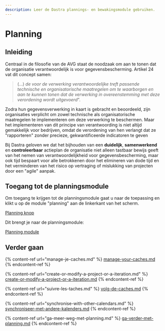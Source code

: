 ```yaml
---
description: Leer de Dastra plannings- en bewakingsmodule gebruiken.
---
```


# Planning

## Inleiding

Centraal in de filosofie van de AVG staat de noodzaak om aan te tonen dat de organisatie verantwoordelijk is voor gegevensbescherming. Artikel 24 vat dit concept samen:&#x20;

> (...) _de voor de verwerking verantwoordelijke treft passende technische en organisatorische maatregelen om te waarborgen en aan te kunnen tonen dat de verwerking in overeenstemming met deze verordening wordt uitgevoerd_".

Zodra hun gegevensverwerking in kaart is gebracht en beoordeeld, zijn organisaties verplicht om zowel technische als organisatorische maatregelen te implementeren om deze verwerking te beschermen. Maar het implementeren van dit principe van verantwoording is niet altijd gemakkelijk voor bedrijven, omdat de verordening van hen verlangt dat ze "rapporteren" zonder precieze, gekwantificeerde indicatoren te geven&#x20;

Bij Dastra geloven we dat het bijhouden van een **duidelijk**, **samenwerkend** en **controleerbaar** actieplan de organisatie niet alleen tastbaar bewijs geeft van het nemen van verantwoordelijkheid voor gegevensbescherming, maar ook tijd bespaart voor alle betrokkenen door het elimineren van dode tijd en het verminderen van het risico op vertraging of mislukking van projecten door een "agile" aanpak.

## Toegang tot de planningsmodule

Om toegang te krijgen tot de planningsmodule gaat u naar de toepassing en klikt u op de module "planning" aan de linkerkant van het scherm.

[Planning knop](<../../.gitbook/assets/image (220).png>)

Dit brengt je naar de planningsmodule:

[Planning module](<../../.gitbook/assets/image (221).png>)

## Verder gaan

{% content-ref url="manage-je-caches.md" %}
[manage-your-caches.md](manage-your-caches.md)
{% endcontent-ref %}

{% content-ref url="create-or-modify-a-project-or-a-iteration.md" %}
[create-or-modify-a-project-or-a-iteration.md](create-or-modify-a-project-or-a-iteration.md)
{% endcontent-ref %}

{% content-ref url="suivre-les-taches.md" %}
[volg-de-caches.md](volg-de-caches.md)
{% endcontent-ref %}

{% content-ref url="synchronise-with-other-calendars.md" %}
[synchroniseer-met-andere-kalenders.md](synchroniseer-met-andere-kalenders.md)
{% endcontent-ref %}

{% content-ref url="ga-meer-weg-met-planning.md" %}
[ga-verder-met-planning.md](ga-verder-met-planning.md)
{% endcontent-ref %}